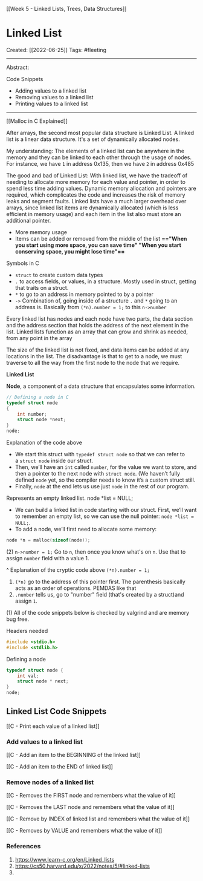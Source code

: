 [[Week 5 - Linked Lists, Trees, Data Structures]]

# Linked List
Created:  [[2022-06-25]]
Tags: #fleeting 

---
Abstract:



Code Snippets
- Adding values to a linked list
- Removing values to a linked list
- Printing values to a linked list
---
[[Malloc in C Explained]]

After arrays, the second most popular data structure is Linked List. A linked list is a linear data structure. It's a set of dynamically allocated nodes. 



My understanding:
The elements of a linked list can be anywhere in the memory and they can be linked to each other through the usage of nodes. For instance, we have `1` in address 0x135, then we have `2` in address 0x485


The good and bad of Linked List:
With linked list, we have the tradeoff of needing to allocate more memory for each value and pointer, in order to spend less time adding values. Dynamic memory allocation and pointers are required, which complicates the code and increases the risk of memory leaks and segment faults. Linked lists have a much larger overhead over arrays, since linked list items are dynamically allocated (which is less efficient in memory usage) and each item in the list also must store an additional pointer.
- More memory usage
- Items can be added or removed from the middle of the list
**=="When you start using more space, you can save time"
"When you start conserving space, you might lose time"==**



Symbols in C
-   `struct` to create custom data types
-   `.` to access fields, or values, in a structure. Mostly used in struct, getting that traits on a struct.
-   `*` to go to an address in memory pointed to by a pointer
- `->` Combination of, going inside of a structure `.` and `*` going to an address is. Basically from `(*n).number = 1;` to this `n->number` 





Every linked list has nodes and each node have two parts, the data section and the address section that holds the address of the next element in the list.
Linked lists function as an array that can grow and shrink as needed, from any point in the array



The size of the linked list is not fixed, and data items can be added at any locations in the list. The disadvantage is that to get to a node, we must traverse to all the way from the first node to the node that we require. 


**Linked List**
 
**Node**, a component of a data structure that encapsulates some information. 
```C
// Defining a node in C
typedef struct node
{
    int number;
    struct node *next;
}
node;
```

Explanation of the code above
- We start this struct with `typedef struct node` so that we can refer to a `struct node` inside our struct.
- Then, we’ll have an `int` called `number`, for the value we want to store, and then a pointer to the next node with `struct node`. (We haven’t fully defined `node` yet, so the compiler needs to know it’s a custom struct still.
- Finally, `node` at the end lets us use just `node` in the rest of our program.


Represents an empty linked list.
node *list = NULL;  

-   We can build a linked list in code starting with our struct. First, we’ll want to remember an empty list, so we can use the null pointer: `node *list = NULL;`.
-   To add a node, we’ll first need to allocate some memory:
```C
node *n = malloc(sizeof(node));
```


(2)
`n->number = 1;`
Go to `n`, then once you know what's on `n`. Use that to assign `number` field with a value 1.

^  Explanation of the cryptic code above
`(*n).number = 1;` 
1. `(*n)` go to the address of this pointer first. The parenthesis basically acts as an order of operations. PEMDAS like that
2. `.number` tells us, go to "number" field (that's created by a struct)and assign `1`. 


(1)
All of the code snippets below is checked by valgrind and are memory bug free. 

Headers needed
```C
#include <stdio.h>
#include <stdlib.h>
```

Defining a node
```C
typedef struct node {
    int val;
    struct node * next;
} 
node;
```


## Linked List Code Snippets

[[C - Print each value of a linked list]]

### Add values to a linked list

[[C - Add an item to the BEGINNING of the linked list]]

[[C - Add an item to the END of linked list]]


### Remove nodes of a linked list
[[C - Removes the FIRST node and remembers what the value of it]]


[[C - Removes the LAST node and remembers what the value of it]]


[[C - Remove by INDEX of linked list and remembers what the value of it]]


[[C - Removes by VALUE and remembers what the value of it]]
























### References
1. https://www.learn-c.org/en/Linked_lists
2. https://cs50.harvard.edu/x/2022/notes/5/#linked-lists
3. 